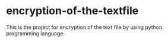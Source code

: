 # encryption-of-the-textfile
This is the project for encryption of the text file by using python programming language
